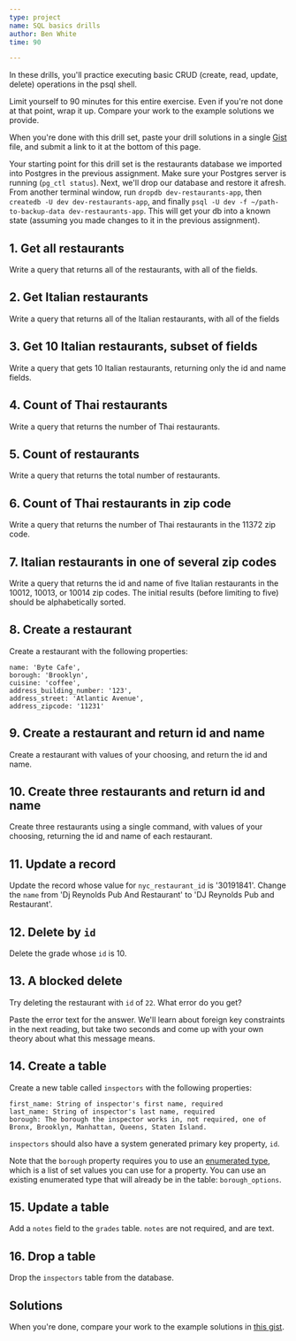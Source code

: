 ```yaml
---
type: project
name: SQL basics drills
author: Ben White
time: 90

---
```


In these drills, you'll practice executing basic CRUD (create, read, update, delete) operations in the psql shell.

Limit yourself to 90 minutes for this entire exercise. Even if you're not done at that point, wrap it up. Compare your work to the example solutions we provide.

When you're done with this drill set, paste your drill solutions in a single [Gist](https://gist.github.com/) file, and submit a link to it at the bottom of this page.

Your starting point for this drill set is the restaurants database we imported into Postgres in the previous assignment. Make sure your Postgres server is running (`pg_ctl status`). Next, we'll drop our database and restore it afresh. From another terminal window, run `dropdb dev-restaurants-app`, then `createdb -U dev dev-restaurants-app`, and finally `psql -U dev -f ~/path-to-backup-data dev-restaurants-app`. This will get your db into a known state (assuming you made changes to it in the previous assignment).


## 1. Get all restaurants

Write a query that returns all of the restaurants, with all of the fields.

## 2. Get Italian restaurants

Write a query that returns all of the Italian restaurants, with all of the fields

## 3. Get 10 Italian restaurants, subset of fields

Write a query that gets 10 Italian restaurants, returning only the id and name fields.

## 4. Count of Thai restaurants

Write a query that returns the number of Thai restaurants.

## 5. Count of restaurants

Write a query that returns the total number of restaurants.

## 6. Count of Thai restaurants in zip code

Write a query that returns the number of Thai restaurants in the 11372 zip code.

## 7. Italian restaurants in one of several zip codes

Write a query that returns the id and name of five Italian restaurants in the 10012, 10013, or 10014 zip codes. The initial results (before limiting to five) should be alphabetically sorted.

## 8. Create a restaurant

Create a restaurant with the following properties:

```
name: 'Byte Cafe',
borough: 'Brooklyn',
cuisine: 'coffee',
address_building_number: '123',
address_street: 'Atlantic Avenue',
address_zipcode: '11231'
```


## 9. Create a restaurant and return id and name

Create a restaurant with values of your choosing, and return the id and name.

## 10. Create three restaurants and return id and name

Create three restaurants using a single command, with values of your choosing, returning the id and name of each restaurant.

## 11. Update a record

Update the record whose value for `nyc_restaurant_id` is '30191841'. Change the `name` from 'Dj Reynolds Pub And Restaurant' to 'DJ Reynolds Pub and Restaurant'.

## 12. Delete by `id`

Delete the grade whose `id` is 10.

## 13. A blocked delete

Try deleting the restaurant with `id` of `22`. What error do you get?

Paste the error text for the answer. We'll learn about foreign key constraints in the next reading, but take two seconds and come up with your own theory about what this message means.


## 14. Create a table

Create a new table called `inspectors` with the following properties:

```
first_name: String of inspector's first name, required
last_name: String of inspector's last name, required
borough: The borough the inspector works in, not required, one of Bronx, Brooklyn, Manhattan, Queens, Staten Island.
```

`inspectors` should also have a system generated primary key property, `id`.

Note that the `borough` property requires you to use an [enumerated type](https://www.postgresql.org/docs/current/static/datatype-enum.html), which is a list of set values you can use for a property. You can use an existing enumerated type that will already be in the table: `borough_options`.

## 15. Update a table

Add a `notes` field to the `grades` table. `notes` are not required, and are text.

## 16. Drop a table

Drop the `inspectors` table from the database.

## Solutions

When you're done, compare your work to the example solutions in [this gist](https://gist.github.com/benjaminEwhite/6a6271be1c86068163f3af6fa8dc0e4c).

